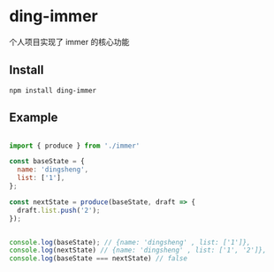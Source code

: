 # ding-immer

个人项目实现了 immer 的核心功能

## Install

```bahs
npm install ding-immer
```

## Example 

```js 

import { produce } from './immer'

const baseState = {
  name: 'dingsheng',
  list: ['1'],
};

const nextState = produce(baseState, draft => {
  draft.list.push('2');
});


console.log(baseState); // {name: 'dingsheng' , list: ['1']},
console.log(nextState) // {name: 'dingsheng' , list: ['1', '2']},
console.log(baseState === nextState) // false

```